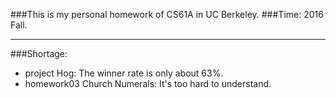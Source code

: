 ###This is my personal homework of CS61A in UC Berkeley.
###Time: 2016 Fall.
***
###Shortage:
- project Hog: The winner rate is only about 63%.
- homework03 Church Numerals: It's too hard to understand.
